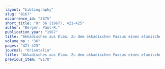```yaml
---
layout: "bibliography"
slug: "8167"
occurrence_id: "2875"
short_title: "Or 36 (1967), 421-425"
author: "Berger, Paul-R."
publication_year: "1967"
title: "Akkadisches aus Elam. Zu dem akkadischen Passus eines elamischen Backsteins aus Tschogha Sambil"
volume_no_: "36"
pages: "421-425"
journal: "Orientalia"
title: "Akkadisches aus Elam. Zu dem akkadischen Passus eines elamischen Backsteins aus Tschogha Sambil"
previous_item: "8170"
---
```

